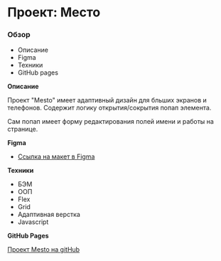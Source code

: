 # Проект: Место

### Обзор

- Описание
- Figma
- Техники
- GitHub pages

**Описание**

Проект "Mesto" имеет адаптивный дизайн для бльших экранов и телефонов. Содержит логику открытия/сокрытия попап элемента.

Сам попап имеет форму редактирования полей имени и работы на странице.

**Figma**

- [Ссылка на макет в Figma](https://www.figma.com/file/2cn9N9jSkmxD84oJik7xL7/JavaScript.-Sprint-4?node-id=0%3A1)

**Техники**

- БЭМ
- ООП
- Flex
- Grid
- Адаптивная верстка
- Javascript

**GitHub Pages**

[Проект Mesto на gitHub](https://beez0mbie.github.io/mesto/)
